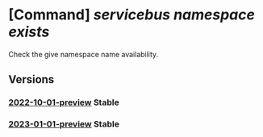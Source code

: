 # [Command] _servicebus namespace exists_

Check the give namespace name availability.

## Versions

### [2022-10-01-preview](/Resources/mgmt-plane/L3N1YnNjcmlwdGlvbnMve30vcHJvdmlkZXJzL21pY3Jvc29mdC5zZXJ2aWNlYnVzL2NoZWNrbmFtZWF2YWlsYWJpbGl0eQ==/2022-10-01-preview.xml) **Stable**

<!-- mgmt-plane /subscriptions/{}/providers/microsoft.servicebus/checknameavailability 2022-10-01-preview -->

### [2023-01-01-preview](/Resources/mgmt-plane/L3N1YnNjcmlwdGlvbnMve30vcHJvdmlkZXJzL21pY3Jvc29mdC5zZXJ2aWNlYnVzL2NoZWNrbmFtZWF2YWlsYWJpbGl0eQ==/2023-01-01-preview.xml) **Stable**

<!-- mgmt-plane /subscriptions/{}/providers/microsoft.servicebus/checknameavailability 2023-01-01-preview -->

